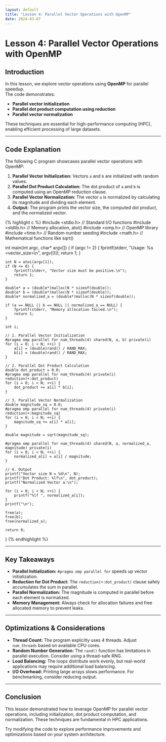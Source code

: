 ```yaml
---
layout: default
title: "Lesson 4: Parallel Vector Operations with OpenMP"
date: 2024-03-07
---
```


# Lesson 4: Parallel Vector Operations with OpenMP

## Introduction

In this lesson, we explore vector operations using **OpenMP** for parallel speedup.  
The code demonstrates:
- **Parallel vector initialization**
- **Parallel dot product computation using reduction**
- **Parallel vector normalization**

These techniques are essential for high-performance computing (HPC), enabling efficient processing of large datasets.

---

## Code Explanation

The following C program showcases parallel vector operations with OpenMP:
1. **Parallel Vector Initialization:** Vectors `a` and `b` are initialized with random values.
2. **Parallel Dot Product Calculation:** The dot product of `a` and `b` is computed using an OpenMP reduction clause.
3. **Parallel Vector Normalization:** The vector `a` is normalized by calculating its magnitude and dividing each element.
4. **Output:** The program prints the vector size, the computed dot product, and the normalized vector.

{% highlight c %}
#include <stdio.h>   // Standard I/O functions
#include <stdlib.h>  // Memory allocation, atoi()
#include <omp.h>     // OpenMP library
#include <time.h>    // Random number seeding
#include <math.h>    // Mathematical functions like sqrt()

int main(int argc, char* argv[]) {
    if (argc != 2) {
        fprintf(stderr, "Usage: %s <vector_size>\n", argv[0]);
        return 1;
    }

    int N = atoi(argv[1]);
    if (N <= 0) {
        fprintf(stderr, "Vector size must be positive.\n");
        return 1;
    }

    double* a = (double*)malloc(N * sizeof(double));
    double* b = (double*)malloc(N * sizeof(double));
    double* normalized_a = (double*)malloc(N * sizeof(double));

    if (a == NULL || b == NULL || normalized_a == NULL) {
        fprintf(stderr, "Memory allocation failed.\n");
        return 1;
    }

    int i;

    // 1. Parallel Vector Initialization
    #pragma omp parallel for num_threads(4) shared(N, a, b) private(i)
    for (i = 0; i < N; ++i) {
        a[i] = (double)rand() / RAND_MAX;
        b[i] = (double)rand() / RAND_MAX;
    }

    // 2. Parallel Dot Product Calculation
    double dot_product = 0.0;
    #pragma omp parallel for num_threads(4) private(i) reduction(+:dot_product)
    for (i = 0; i < N; ++i) {
        dot_product += a[i] * b[i];
    }

    // 3. Parallel Vector Normalization
    double magnitude_sq = 0.0;
    #pragma omp parallel for num_threads(4) private(i) reduction(+:magnitude_sq)
    for (i = 0; i < N; ++i) {
        magnitude_sq += a[i] * a[i];
    }

    double magnitude = sqrt(magnitude_sq);

    #pragma omp parallel for num_threads(4) shared(N, a, normalized_a, magnitude) private(i)
    for (i = 0; i < N; ++i) {
        normalized_a[i] = a[i] / magnitude;
    }

    // 4. Output
    printf("Vector size N = %d\n", N);
    printf("Dot Product: %lf\n", dot_product);
    printf("Normalized Vector a:\n");
    
    for (i = 0; i < N; ++i) {
        printf("%lf ", normalized_a[i]);
    }
    printf("\n");

    free(a);
    free(b);
    free(normalized_a);

    return 0;
}
{% endhighlight %}

---

## Key Takeaways

- **Parallel Initialization:** `#pragma omp parallel for` speeds up vector initialization.
- **Reduction for Dot Product:** The `reduction(+:dot_product)` clause safely accumulates the sum in parallel.
- **Parallel Normalization:** The magnitude is computed in parallel before each element is normalized.
- **Memory Management:** Always check for allocation failures and free allocated memory to prevent leaks.

---

## Optimizations & Considerations

- **Thread Count:** The program explicitly uses 4 threads. Adjust `num_threads` based on available CPU cores.
- **Random Number Generation:** The `rand()` function has limitations in parallel execution. Consider using a thread-safe RNG.
- **Load Balancing:** The loops distribute work evenly, but real-world applications may require additional load balancing.
- **I/O Overhead:** Printing large arrays slows performance. For benchmarking, consider reducing output.

---

## Conclusion

This lesson demonstrated how to leverage OpenMP for parallel vector operations, including initialization, dot product computation, and normalization. These techniques are fundamental in HPC applications. 

Try modifying the code to explore performance improvements and optimizations based on your system architecture.
